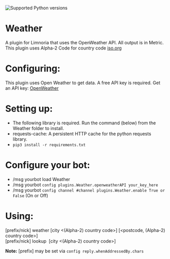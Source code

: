 ![Supported Python versions](https://img.shields.io/badge/python-3.6%2C%203.7%2C%203.8%2C%203.9-blue.svg)
# Weather

A plugin for Limnoria that uses the OpenWeather API. All output is in Metric.
This plugin uses Alpha-2 Code for country code [iso.org](https://www.iso.org/obp/ui#iso:pub:PUB500001:en)

Configuring:
===========

This plugin uses Open Weather to get data. A free API key is required.
Get an API key: [OpenWeather](https://openweathermap.org/)

Setting up:
==========

* The following library is required. Run the command (below) from the Weather folder to install.
* requests-cache: A persistent HTTP cache for the python requests library.
* `pip3 install -r requirements.txt`

Configure your bot:
==================

* /msg yourbot load Weather
* /msg yourbot `config plugins.Weather.openweatherAPI your_key_here`
* /msg yourbot `config channel #channel plugins.Weather.enable True or False` (On or Off)

Using:
=====

[prefix/nick] weather [city <(Alpha-2) country code>] [<postcode, (Alpha-2) country code>]\
[prefix/nick] lookup&nbsp; [city <(Alpha-2) country code>]


**Note:** [prefix] may be set via `config reply.whenAddressedBy.chars`
